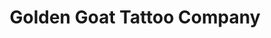 ---
title: "Golden Goat Tattoo Company"
url: /round-rock/golden-goat-tattoo-company/
shop: tattoo
---